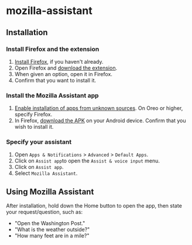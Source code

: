# mozilla-assistant

## Installation

### Install Firefox and the extension

1. [Install Firefox](https://play.google.com/store/apps/details?id=org.mozilla.firefox&hl=en_US), if you haven't already.
2. Open Firefox and [download the extension](https://va.allizom.org/releases/dev-android/firefox-voice.xpi).
3. When given an option, open it in Firefox.
4. Confirm that you want to install it.

### Install the Mozilla Assistant app

1. [Enable installation of apps from unknown sources](https://android.gadgethacks.com/how-to/android-basics-enable-unknown-sources-sideload-apps-0161947/). 
On Oreo or higher, specify Firefox.
2. In Firefox, [download the APK](https://github.com/espertus/mozilla-assistant/blob/master/app/build/outputs/apk/debug/app-debug.apk?raw=true) on your Android device. Confirm that you wish to install it.
   

### Specify your assistant

1. Open `Apps & Notifications` > `Advanced` > `Default Apps`.
2. Click on `Assist app`to open the `Assist & voice input` menu.
3. Click on `Assist app`.
4. Select `Mozilla Assistant`.

## Using Mozilla Assistant

After installation, hold down the Home button to open the app, then state your request/question, such as:

 * "Open the Washington Post."
 * "What is the weather outside?"
 * "How many feet are in a mile?"
 
 

